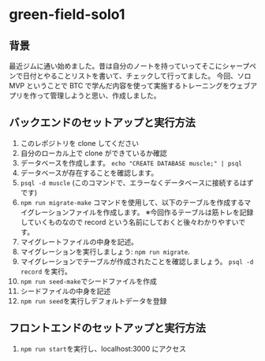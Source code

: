 # green-field-solo1

## 背景

最近ジムに通い始めました。昔は自分のノートを持っていってそこにシャープペンで日付とやることリストを書いて、チェックして行ってました。
今回、ソロ MVP ということで BTC で学んだ内容を使って実施するトレーニングをウェブアプリを作って管理しようと思い、作成しました。

## バックエンドのセットアップと実行方法

1. このレポジトリを clone してください
2. 自分のローカル上で clone ができているか確認
3. データベースを作成します。
   `echo "CREATE DATABASE muscle;" | psql`
4. データベースが存在することを確認します。
5. `psql -d muscle` (このコマンドで、エラーなくデータベースに接続するはずです)
6. `npm run migrate-make` コマンドを使用して、以下のテーブルを作成するマイグレーションファイルを作成します。
   ※今回作るテーブルは筋トレを記録していくものなので record という名前にしておくと後々わかりやすいです。
7. マイグレートファイルの中身を記述。
8. マイグレーションを実行しましょう: `npm run migrate`.
9. マイグレーションでテーブルが作成されたことを確認しましょう。
   `psql -d record` を実行。
10. `npm run seed-make`でシードファイルを作成
11. シードファイルの中身を記述
12. `npm run seed`を実行しデフォルトデータを登録

## フロントエンドのセットアップと実行方法

1. `npm run start`を実行し、localhost:3000 にアクセス
